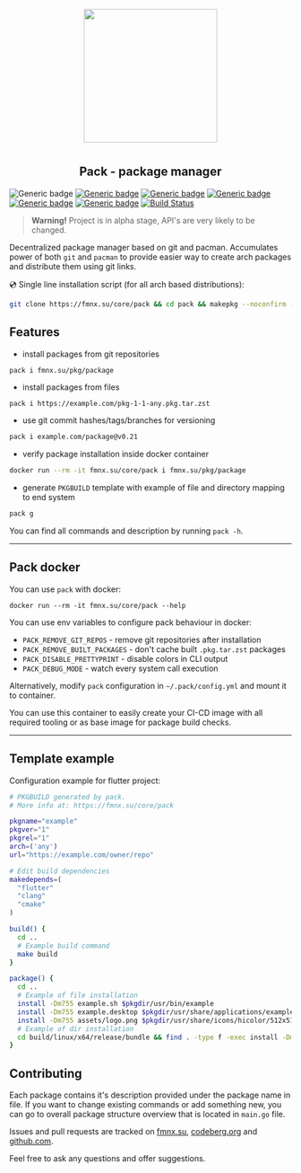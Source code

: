 <p align="center">
<img style="align: center; padding-left: 10px; padding-right: 10px; padding-bottom: 10px;" width="238px" height="238px" src="https://fmnx.su/dancheg97/Pictures/raw/branch/main/pack.png" />
</p>

<h2 align="center">Pack - package manager</h2>

![Generic badge](https://img.shields.io/badge/status-alpha-red.svg)
[![Generic badge](https://img.shields.io/badge/license-gpl-orange.svg)](https://fmnx.su/core/pack/src/branch/main/LICENSE)
[![Generic badge](https://img.shields.io/badge/fmnx-repo-006db0.svg)](https://fmnx.su/core/pack)
[![Generic badge](https://img.shields.io/badge/codeberg-repo-45a3fb.svg)](https://codeberg.org/fmnx/pack)
[![Generic badge](https://img.shields.io/badge/github-repo-white.svg)](https://github.com/fmnx-io/pack)
[![Generic badge](https://img.shields.io/badge/docker-info-blue.svg)](https://fmnx.su/core/-/packages/container/pack/latest)
[![Build Status](https://ci.fmnx.su/api/badges/core/pack/status.svg)](https://ci.fmnx.su/core/pack)

> **Warning!** Project is in alpha stage, API's are very likely to be changed.

Decentralized package manager based on git and pacman. Accumulates power of both `git` and `pacman` to provide easier way to create arch packages and distribute them using git links.

💿 Single line installation script (for all arch based distributions):

```sh
git clone https://fmnx.su/core/pack && cd pack && makepkg --noconfirm -sfri
```

## Features

- install packages from git repositories

```sh
pack i fmnx.su/pkg/package
```

- install packages from files

```
pack i https://example.com/pkg-1-1-any.pkg.tar.zst
```

- use git commit hashes/tags/branches for versioning

```sh
pack i example.com/package@v0.21
```

- verify package installation inside docker container

```sh
docker run --rm -it fmnx.su/core/pack i fmnx.su/pkg/package
```

- generate `PKGBUILD` template with example of file and directory mapping to end system

```sh
pack g
```

You can find all commands and description by running `pack -h`.

---

## Pack docker

You can use `pack` with docker:

```
docker run --rm -it fmnx.su/core/pack --help
```

You can use env variables to configure pack behaviour in docker:

- `PACK_REMOVE_GIT_REPOS` - remove git repositories after installation
- `PACK_REMOVE_BUILT_PACKAGES` - don't cache built `.pkg.tar.zst` packages
- `PACK_DISABLE_PRETTYPRINT` - disable colors in CLI output
- `PACK_DEBUG_MODE` - watch every system call execution

Alternatively, modify `pack` configuration in `~/.pack/config.yml` and mount it to container.

You can use this container to easily create your CI-CD image with all required tooling or as base image for package build checks.

---

## Template example

Configuration example for flutter project:

```sh
# PKGBUILD generated by pack.
# More info at: https://fmnx.su/core/pack

pkgname="example"
pkgver="1"
pkgrel="1"
arch=('any')
url="https://example.com/owner/repo"

# Edit build dependencies
makedepends=(
  "flutter"
  "clang"
  "cmake"
)

build() {
  cd ..
  # Example build command
  make build
}

package() {
  cd ..
  # Example of file installation
  install -Dm755 example.sh $pkgdir/usr/bin/example
  install -Dm755 example.desktop $pkgdir/usr/share/applications/example.desktop
  install -Dm755 assets/logo.png $pkgdir/usr/share/icons/hicolor/512x512/apps/example.png
  # Example of dir installation
  cd build/linux/x64/release/bundle && find . -type f -exec install -Dm755 {} $pkgdir/usr/share/example/{} \; && cd $srcdir/..
}
```

## Contributing

Each package contains it's description provided under the package name in file. If you want to change existing commands or add something new, you can go to overall package structure overview that is located in `main.go` file.

Issues and pull requests are tracked on [fmnx.su](https://fmnx.su/core/pack), [codeberg.org](https://codeberg.org/fmnx/pack) and [github.com](https://github.com/fmnx-io/pack).

Feel free to ask any questions and offer suggestions.
